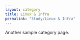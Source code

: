```yaml
---
layout: category
title: Linux & Infra
permalink: "Study/Linux & Infra"
---
```


Another sample category page.
